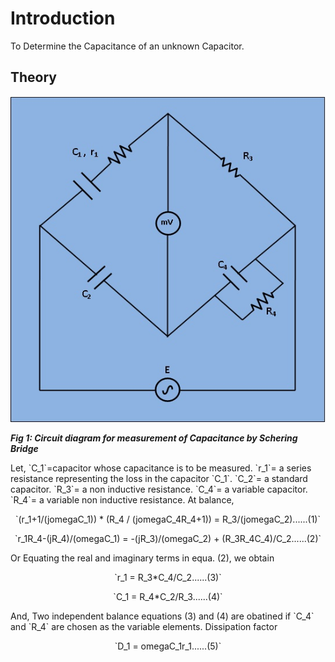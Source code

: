 # Introduction

To Determine the Capacitance of an unknown Capacitor.  

## Theory
 

<p align="center">

![Rm501 Figure](images/schering.jpg)

***Fig 1: Circuit diagram for measurement of Capacitance by Schering Bridge***
</p>
Let, `C_1`=capacitor whose capacitance is to be measured.
       `r_1`= a series resistance representing the loss in the capacitor `C_1`.
       `C_2`= a standard capacitor.
       `R_3`= a non inductive resistance.
       `C_4`= a variable capacitor.
       `R_4`= a variable non inductive resistance.
At balance,  
<p align="center">
`(r_1+1/(jomegaC_1)) * (R_4 / (jomegaC_4R_4+1)) = R_3/(jomegaC_2)......(1)`
</p>
<p align="center">
`r_1R_4-(jR_4)/(omegaC_1) = -(jR_3)/(omegaC_2) + (R_3R_4C_4)/C_2......(2)`
 </p>
Or Equating the real and imaginary terms in equa. (2), we obtain
<p align="center">
`r_1 = R_3*C_4/C_2......(3)`
</p>
<p align="center">
`C_1 = R_4*C_2/R_3......(4)`
 </p>
And, Two independent balance equations (3) and (4) are obatined if `C_4` and `R_4` are chosen as the variable elements.
Dissipation factor
<p align="center">
`D_1 = omegaC_1r_1......(5)`
  </p>
